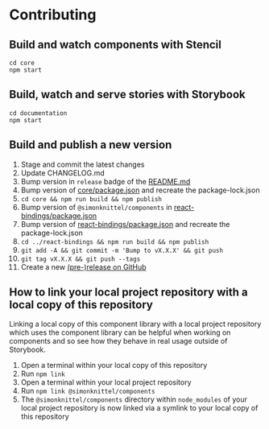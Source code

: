 # Contributing

## Build and watch components with Stencil

    cd core
    npm start

## Build, watch and serve stories with Storybook

    cd documentation
    npm start

## Build and publish a new version

1. Stage and commit the latest changes
2. Update CHANGELOG.md
3. Bump version in `release` badge of the [README.md](./README.md)
4. Bump version of [core/package.json](./core/package.json) and recreate the package-lock.json
5. `cd core && npm run build && npm publish`
6. Bump version of `@simonknittel/components` in [react-bindings/package.json](./react-bindings/package.json)
7. Bump version of [react-bindings/package.json](./react-bindings/package.json) and recreate the package-lock.json
8. `cd ../react-bindings && npm run build && npm publish`
9. `git add -A && git commit -m 'Bump to vX.X.X' && git push`
10. `git tag vX.X.X && git push --tags`
11. Create a new [(pre-)release on GitHub](https://github.com/simonknittel/components/releases/new)

## How to link your local project repository with a local copy of this repository

Linking a local copy of this component library with a local project repository which uses the component library can be helpful when working on components and so see how they behave in real usage outside of Storybook.

1. Open a terminal within your local copy of this repository
2. Run `npm link`
3. Open a terminal within your local project repository
4. Run `npm link @simonknittel/components`
5. The `@simonknittel/components` directory within `node_modules` of your local project repository is now linked via a symlink to your local copy of this repository
